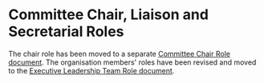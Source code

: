 # Committee Chair, Liaison and Secretarial Roles

The chair role has been moved to a separate [Committee Chair Role document](https://github.com/open-life-science/ols-governance/blob/main/docs/committee-chair-roles.md).
The organisation members' roles have been revised and moved to the [Executive Leadership Team Role document](executive-leadership-team-role.md).

